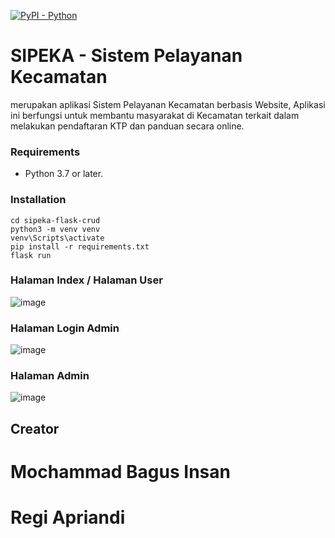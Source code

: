 [![PyPI - Python](https://img.shields.io/pypi/pyversions/iconsdk?logo=pypi)](https://pypi.org/project/iconsdk)

# SIPEKA - Sistem Pelayanan Kecamatan
merupakan aplikasi Sistem Pelayanan Kecamatan berbasis Website, Aplikasi ini berfungsi untuk membantu masyarakat di Kecamatan terkait dalam melakukan pendaftaran KTP dan panduan secara online.

### Requirements

- Python 3.7 or later.

### Installation

```
cd sipeka-flask-crud
python3 -m venv venv  
venv\Scripts\activate  
pip install -r requirements.txt  
flask run
```

### Halaman Index / Halaman User
![image](https://user-images.githubusercontent.com/62141316/150749808-a9560702-ffd7-4ab3-923f-fa9baf3413ed.png)

### Halaman Login Admin
![image](https://user-images.githubusercontent.com/62141316/150749886-dfcc4a4c-9978-4a88-86b0-51215ee1f057.png)

### Halaman Admin
![image](https://user-images.githubusercontent.com/62141316/150750044-88425382-190f-4d42-b4f5-e3feec99ef74.png)

## Creator
# Mochammad Bagus Insan
# Regi Apriandi
